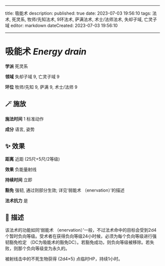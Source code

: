 
---
title: 吸能术
description: 
published: true
date: 2023-07-03 19:56:10
tags: 法术, 死灵系, 牧师/先知法术, 9环法术, 萨满法术, 术士/法师法术, 失却子域, 亡灵子域
editor: markdown
dateCreated: 2023-07-03 19:56:10

---

# **吸能术** *Energy drain*

**学派** 死灵系 

**领域** 失却子域 9, 亡灵子域 9

**环位** 牧师/先知 9, 萨满 9, 术士/法师 9

## 🪄 施放

**施法时间** 1 标准动作

**成分** 语言, 姿势

## ✨ 效果  

**距离** 近距 (25尺+5尺/2等级) 

**效果** 负能量射线 

**持续时间** 立即 

**豁免** 强韧, 通过则部分生效; 详见‘弱能术 （enervation）’的描述

**法术抗力** 是

## 📖 描述

该法术的功能如同‘弱能术 （enervation）’一般，不过法术命中的目标会受到2d4个暂时负向等级。受术者在获得负向等级24小时候，必须为每个负向等级进行强韧豁免检定 （DC为吸能术的豁免DC）。若豁免成功，则负向等级被移除。若失败，则那个负向等级变为永久的。

被射线击中的不死生物获得 {2d4×5} 点临时HP，持续1小时。
    